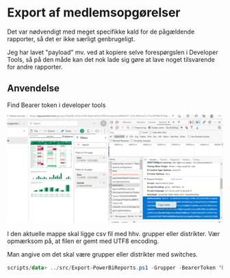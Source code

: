 # Export af medlemsopgørelser

Det var nødvendigt med meget specifikke kald for de pågældende rapporter, så det er ikke særligt genbrugeligt.

Jeg har lavet "payload" mv. ved at kopiere selve forespørgslen i Developer Tools, så på den måde kan det nok lade sig gøre at lave noget tilsvarende for andre rapporter.

## Anvendelse

Find Bearer token i developer tools

![Kopier bearer token fra et request med Developer Tools i browseren](doc/screenshot-token.png)

I den aktuelle mappe skal ligge csv fil med hhv. grupper eller distrikter. Vær opmærksom på, at filen er gemt med UTF8 encoding.

Man angive om det skal være grupper eller distrikter med switches. 

```powershell
scripts/data> ../src/Export-PowerBiReports.ps1 -Grupper -BearerToken "Bearer eyJ0...bla.bla.bla.bla...."
```
